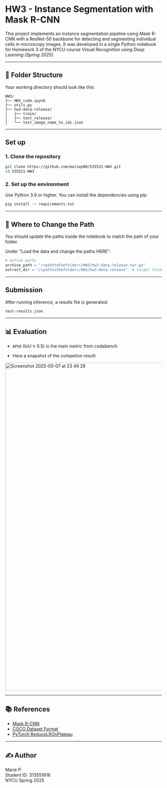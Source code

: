 # HW3 - Instance Segmentation with Mask R-CNN

This project implements an instance segmentation pipeline using Mask R-CNN with a ResNet-50 backbone for detecting and segmenting individual cells in microscopy images. It was developed in a single Python notebook for Homework 3 of the NYCU course *Visual Recognition using Deep Learning (Spring 2025)*.

---

## 📁 Folder Structure

Your working directory should look like this:

```
HW3/
├── HW3_code.ipynb
├── utils.py
├── hw3-data-release/
│   ├── train/
│   ├── test_release/
│   └── test_image_name_to_ids.json

```

---

## Set up

### 1. Clone the repository

```bash
git clone https://github.com/mariep00/535521-HW3.git
cd 535521-HW3
```

### 2. Set up the environment

Use Python 3.9 or higher. You can install the dependencies using pip:

```bash
pip install -r requirements.txt
```


---

## 📂 Where to Change the Path 

You should update the paths inside the notebook to match the path of your folder.

Under "Load the data and change the paths HERE":

```python
# Define paths
archive_path = "/<pathtothefolder>/HW3/hw3-data-release.tar.gz"
extract_dir = "/<pathtothefolder>/HW3/hw3-data-release"  # target folder

```

---

## Submission

After running inference, a results file is generated:

```
test-results.json
```

---

## 📊 Evaluation

- `AP50` (IoU ≥ 0.5) is the main metric from codabench

- Here a snapshot of the competion result:

<img width="1053" alt="Screenshot 2025-05-07 at 23 49 28" src="https://github.com/user-attachments/assets/0b4a1ac6-d9c7-4115-8b07-482a94c895d8" />

---

## 📚 References

- [Mask R-CNN](https://arxiv.org/abs/1703.06870)
- [COCO Dataset Format](https://cocodataset.org/#format-results)
- [PyTorch ReduceLROnPlateau](https://pytorch.org/docs/stable/generated/torch.optim.lr_scheduler.ReduceLROnPlateau.html)

---

## ✍️ Author

Marie P.  
Student ID: 313551818  
NYCU Spring 2025  

